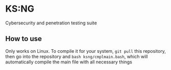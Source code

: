 # KS:NG
Cybersecurity and penetration testing suite

## How to use

Only works on Linux. To compile it for your system, `git pull` this repository, then go into the repository and `bash ksng/cmplmain.bash`, which will automatically compile the main file with all necessary things

